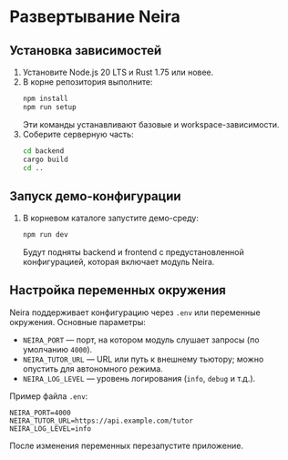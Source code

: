 # Развертывание Neira

## Установка зависимостей
1. Установите Node.js 20 LTS и Rust 1.75 или новее.
2. В корне репозитория выполните:
   ```bash
   npm install
   npm run setup
   ```
   Эти команды устанавливают базовые и workspace-зависимости.
3. Соберите серверную часть:
   ```bash
   cd backend
   cargo build
   cd ..
   ```

## Запуск демо-конфигурации
1. В корневом каталоге запустите демо-среду:
   ```bash
   npm run dev
   ```
   Будут подняты backend и frontend с предустановленной конфигурацией, которая включает модуль Neira.

## Настройка переменных окружения
Neira поддерживает конфигурацию через `.env` или переменные окружения.
Основные параметры:
- `NEIRA_PORT` — порт, на котором модуль слушает запросы (по умолчанию `4000`).
- `NEIRA_TUTOR_URL` — URL или путь к внешнему тьютору; можно опустить для автономного режима.
- `NEIRA_LOG_LEVEL` — уровень логирования (`info`, `debug` и т.д.).

Пример файла `.env`:
```dotenv
NEIRA_PORT=4000
NEIRA_TUTOR_URL=https://api.example.com/tutor
NEIRA_LOG_LEVEL=info
```
После изменения переменных перезапустите приложение.

